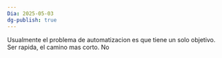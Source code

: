 ```yaml
---
Dia: 2025-05-03
dg-publish: true
---
```

Usualmente el problema de automatizacion es que tiene un solo objetivo. Ser rapida, el camino mas corto. No 